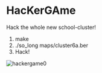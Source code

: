 # HacKerGAme
Hack the whole new school-cluster!

1. make
2. ./so_long maps/cluster6a.ber
3. Hack!

![hackergame0](https://github.com/user-attachments/assets/dc51be7e-88cf-4a64-ade1-44e390420c7e)
